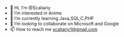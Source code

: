 - 👋 Hi, I’m @Scaliariy
- 👀 I’m interested in Anime
- 🌱 I’m currently learning Java,SQL,C,PHP
- 💞️ I’m looking to collaborate on Microsoft and Google
- 📫 How to reach me scaliariy1@gmail.com
<!---
Scaliariy/Scaliariy is a ✨ special ✨ repository because its `README.md` (this file) appears on your GitHub profile.
You can click the Preview link to take a look at your changes.
--->
